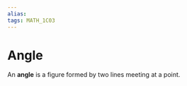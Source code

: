 ```yaml
---
alias:
tags: MATH_1C03
---
```

# Angle
An **angle** is a figure formed by two lines meeting at a point.